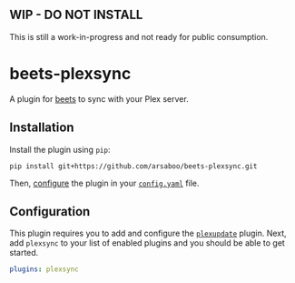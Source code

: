 ## WIP - DO NOT INSTALL
This is still a work-in-progress and not ready for public consumption.

# beets-plexsync
A plugin for [beets](https://github.com/beetbox/beets) to sync with your Plex server.

## Installation

Install the plugin using `pip`:

```shell
pip install git+https://github.com/arsaboo/beets-plexsync.git
```

Then, [configure](#configuration) the plugin in your
[`config.yaml`](https://beets.readthedocs.io/en/latest/plugins/index.html) file.

## Configuration

This plugin requires you to add and configure the [`plexupdate`](https://beets.readthedocs.io/en/latest/plugins/plexupdate.html) plugin. Next, add `plexsync` to your list of enabled plugins and you should be able to get started.

```yaml
plugins: plexsync
```
